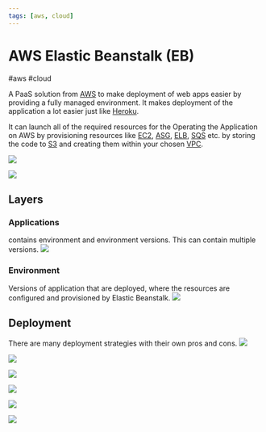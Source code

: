 ```yaml
---
tags: [aws, cloud]
---
```

# AWS Elastic Beanstalk (EB)
#aws #cloud 


A PaaS solution from [AWS](Cloud%20Computing/AWS/AWS.md) to make deployment of web apps easier by providing a fully managed environment. It makes deployment of the application a lot easier just like [Heroku](Heroku).

It can launch all of the required resources for the Operating the Application on AWS by provisioning resources like [EC2](Cloud%20Computing/AWS/Compute/EC2.md), [ASG](Cloud%20Computing/AWS/Compute/ASG.md), [ELB](Cloud%20Computing/AWS/Compute/ELB.md), [SQS](Cloud%20Computing/AWS/Application%20Integration/SQS.md) etc. by storing the code to [S3](Cloud%20Computing/AWS/Storage/S3.md) and creating them within your chosen [VPC](Cloud%20Computing/AWS/Networking/VPC.md).

![](Attachments/Pasted%20image%2020230326145552.png)


![](Attachments/Pasted%20image%2020230326151234.png)
## Layers

### Applications
contains environment and environment versions. This can contain multiple versions. 
![](Attachments/Pasted%20image%2020230326150050.png)

### Environment
Versions of application that are deployed, where the resources are configured and provisioned by Elastic Beanstalk.
![](Attachments/Pasted%20image%2020230326150123.png)



## Deployment

There are many deployment strategies with their own pros and cons.
![](Attachments/Pasted%20image%2020230326151321.png)

![](Attachments/Pasted%20image%2020230326151437.png)

![](Attachments/Pasted%20image%2020230326151449.png)

![](Attachments/Pasted%20image%2020230326151504.png)

![](Attachments/Pasted%20image%2020230326151518.png)

![](Attachments/Pasted%20image%2020230326151539.png)